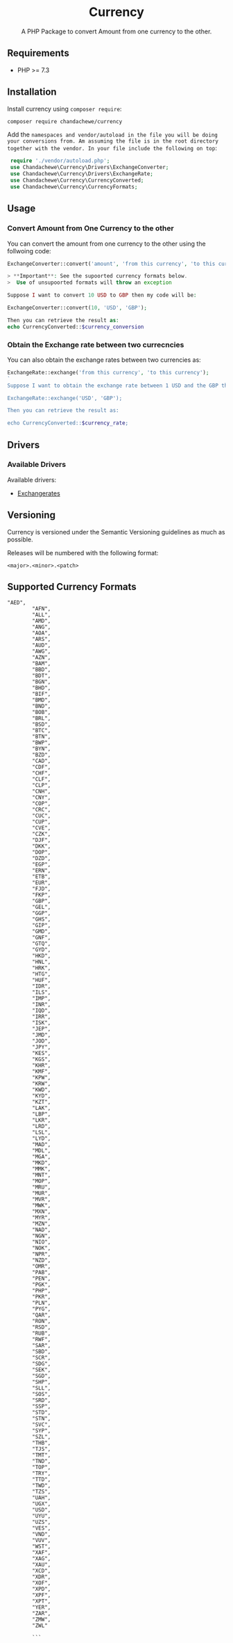 <h1 align="center">Currency</h1>

<p align="center">
A PHP Package to convert Amount from one currency to the other.
</p>



## Requirements

- PHP >= 7.3

## Installation

Install currency using `composer require`:

```bash
composer require chandachewe/currency
```

Add the  `namespaces and vendor/autoload in the file you will be doing your conversions from. Am assuming the file is in the root directory together with the vendor. In your file include the following on top`:


```php
 require './vendor/autoload.php';   
 use Chandachewe\Currency\Drivers\ExchangeConverter;
 use Chandachewe\Currency\Drivers\ExchangeRate;
 use Chandachewe\Currency\CurrencyConverted;
 use Chandachewe\Currency\CurrencyFormats;
```


## Usage

### Convert Amount from One Currency to the other
You can convert the amount from one currency to the other using the follwoing code:

```php
ExchangeConverter::convert('amount', 'from this currency', 'to this currency');

> **Important**: See the supoorted currency formats below. 
>  Use of unsupoorted formats will throw an exception

Suppose I want to convert 10 USD to GBP then my code will be:

ExchangeConverter::convert(10, 'USD', 'GBP');

Then you can retrieve the result as: 
echo CurrencyConverted::$currency_conversion 


```


### Obtain the Exchange rate between two currecncies
You can also obtain the exchange rates between two currencies as: 
```php
ExchangeRate::exchange('from this currency', 'to this currency');
`
Suppose I want to obtain the exchange rate between 1 USD and the GBP then my code will be:

ExchangeRate::exchange('USD', 'GBP');

Then you can retrieve the result as: 

echo CurrencyConverted::$currency_rate;

```
## Drivers

### Available Drivers

Available drivers:

- [Exchangerates](https://exchangerate.host/) 

## Versioning

Currency is versioned under the Semantic Versioning guidelines as much as possible.

Releases will be numbered with the following format:

```
<major>.<minor>.<patch>
```

## Supported Currency Formats

```
"AED",
        "AFN",
        "ALL",
        "AMD",
        "ANG",
        "AOA",
        "ARS",
        "AUD",
        "AWG",
        "AZN",
        "BAM",
        "BBD",
        "BDT",
        "BGN",
        "BHD",
        "BIF",
        "BMD",
        "BND",
        "BOB",
        "BRL",
        "BSD",
        "BTC",
        "BTN",
        "BWP",
        "BYN",
        "BZD",
        "CAD",
        "CDF",
        "CHF",
        "CLF",
        "CLP",
        "CNH",
        "CNY",
        "COP",
        "CRC",
        "CUC",
        "CUP",
        "CVE",
        "CZK",
        "DJF",
        "DKK",
        "DOP",
        "DZD",
        "EGP",
        "ERN",
        "ETB",
        "EUR",
        "FJD",
        "FKP",
        "GBP",
        "GEL",
        "GGP",
        "GHS",
        "GIP",
        "GMD",
        "GNF",
        "GTQ",
        "GYD",
        "HKD",
        "HNL",
        "HRK",
        "HTG",
        "HUF",
        "IDR",
        "ILS",
        "IMP",
        "INR",
        "IQD",
        "IRR",
        "ISK",
        "JEP",
        "JMD",
        "JOD",
        "JPY",
        "KES",
        "KGS",
        "KHR",
        "KMF",
        "KPW",
        "KRW",
        "KWD",
        "KYD",
        "KZT",
        "LAK",
        "LBP",
        "LKR",
        "LRD",
        "LSL",
        "LYD",
        "MAD",
        "MDL",
        "MGA",
        "MKD",
        "MMK",
        "MNT",
        "MOP",
        "MRU",
        "MUR",
        "MVR",
        "MWK",
        "MXN",
        "MYR",
        "MZN",
        "NAD",
        "NGN",
        "NIO",
        "NOK",
        "NPR",
        "NZD",
        "OMR",
        "PAB",
        "PEN",
        "PGK",
        "PHP",
        "PKR",
        "PLN",
        "PYG",
        "QAR",
        "RON",
        "RSD",
        "RUB",
        "RWF",
        "SAR",
        "SBD",
        "SCR",
        "SDG",
        "SEK",
        "SGD",
        "SHP",
        "SLL",
        "SOS",
        "SRD",
        "SSP",
        "STD",
        "STN",
        "SVC",
        "SYP",
        "SZL",
        "THB",
        "TJS",
        "TMT",
        "TND",
        "TOP",
        "TRY",
        "TTD",
        "TWD",
        "TZS",
        "UAH",
        "UGX",
        "USD",
        "UYU",
        "UZS",
        "VES",
        "VND",
        "VUV",
        "WST",
        "XAF",
        "XAG",
        "XAU",
        "XCD",
        "XDR",
        "XOF",
        "XPD",
        "XPF",
        "XPT",
        "YER",
        "ZAR",
        "ZMW",
        "ZWL"

        ```
